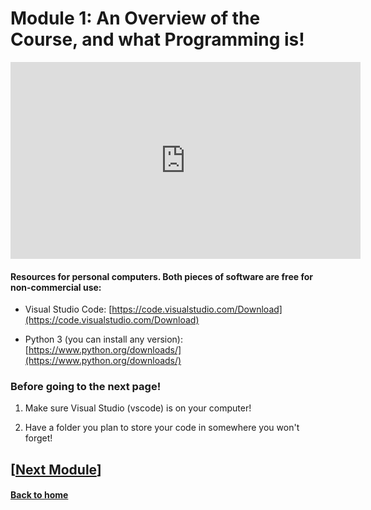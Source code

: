 # Module 1: An Overview of the Course, and what Programming is! 

<iframe width="560" height="315" src="https://www.youtube.com/embed/95MKQ2BMSN0?si=Likk0GIOdYsns5nJ" title="YouTube video player" frameborder="0" allow="accelerometer; autoplay; clipboard-write; encrypted-media; gyroscope; picture-in-picture; web-share" referrerpolicy="strict-origin-when-cross-origin" allowfullscreen></iframe>

#### Resources for personal computers. Both pieces of software are free for non-commercial use:

  - Visual Studio Code: [https://code.visualstudio.com/Download](https://code.visualstudio.com/Download)

  - Python 3 (you can install any version): [https://www.python.org/downloads/](https://www.python.org/downloads/)

### Before going to the next page!

  1. Make sure Visual Studio (vscode) is on your computer!

  2. Have a folder you plan to store your code in somewhere you won't forget!


## \[[Next Module](./module2.md)\]

#### [Back to home](../index.md)

